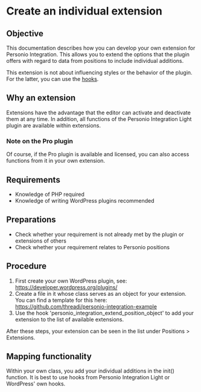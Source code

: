 # Create an individual extension

## Objective

This documentation describes how you can develop your own extension for Personio Integration. This allows you to
extend the options that the plugin offers with regard to data from positions to include individual additions.

This extension is not about influencing styles or the behavior of the plugin. For the latter, you can
use the [hooks](hooks.md).

## Why an extension

Extensions have the advantage that the editor can activate and deactivate them at any time. In addition,
all functions of the Personio Integration Light plugin are available within extensions.

### Note on the Pro plugin

Of course, if the Pro plugin is available and licensed, you can also access functions from it in your own extension.

## Requirements

* Knowledge of PHP required
* Knowledge of writing WordPress plugins recommended

## Preparations

* Check whether your requirement is not already met by the plugin or extensions of others
* Check whether your requirement relates to Personio positions

## Procedure

1. First create your own WordPress plugin, see: https://developer.wordpress.org/plugins/
2. Create a file in it whose class serves as an object for your extension. You can find a template for this here: https://github.com/threadi/personio-integration-example
3. Use the hook 'personio_integration_extend_position_object' to add your extension to the list of available extensions.

After these steps, your extension can be seen in the list under Positions > Extensions.

## Mapping functionality

Within your own class, you add your individual additions in the init() function. It is best to use hooks from
Personio Integration Light or WordPress' own hooks.
